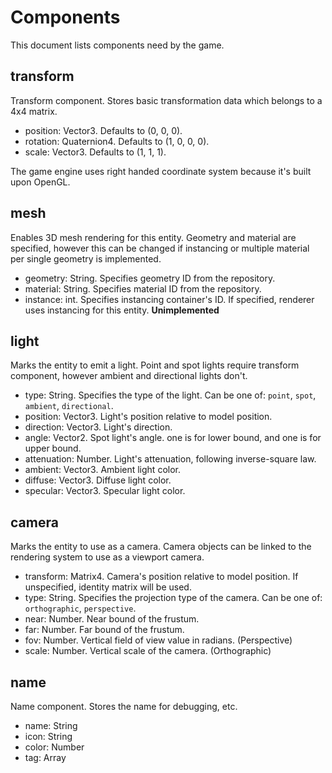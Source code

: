 # Components
This document lists components need by the game.

## transform
Transform component. Stores basic transformation data which belongs to a
4x4 matrix.

- position: Vector3. Defaults to (0, 0, 0).
- rotation: Quaternion4. Defaults to (1, 0, 0, 0).
- scale: Vector3. Defaults to (1, 1, 1).

The game engine uses right handed coordinate system because it's built upon
OpenGL.

## mesh
Enables 3D mesh rendering for this entity. Geometry and material are specified,
however this can be changed if instancing or multiple material per single
geometry is implemented.

- geometry: String. Specifies geometry ID from the repository.
- material: String. Specifies material ID from the repository.
- instance: int. Specifies instancing container's ID.
  If specified, renderer uses instancing for this entity. **Unimplemented**

## light
Marks the entity to emit a light. Point and spot lights require transform
component, however ambient and directional lights don't.

- type: String. Specifies the type of the light. Can be one of: `point`, `spot`,
  `ambient`, `directional`.
- position: Vector3. Light's position relative to model position.
- direction: Vector3. Light's direction.
- angle: Vector2. Spot light's angle. one is for lower bound, and one is for
  upper bound.
- attenuation: Number. Light's attenuation, following inverse-square law.
- ambient: Vector3. Ambient light color.
- diffuse: Vector3. Diffuse light color.
- specular: Vector3. Specular light color.

## camera
Marks the entity to use as a camera. Camera objects can be linked to the
rendering system to use as a viewport camera.

- transform: Matrix4. Camera's position relative to model position. If
  unspecified, identity matrix will be used.
- type: String. Specifies the projection type of the camera. Can be one of:
  `orthographic`, `perspective`.
- near: Number. Near bound of the frustum.
- far: Number. Far bound of the frustum.
- fov: Number. Vertical field of view value in radians. (Perspective)
- scale: Number. Vertical scale of the camera. (Orthographic)

## name
Name component. Stores the name for debugging, etc.

- name: String
- icon: String
- color: Number
- tag: Array<String>

